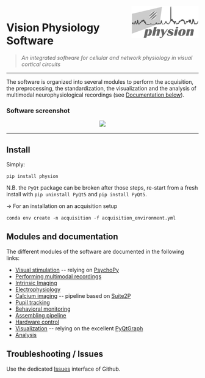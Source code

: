 <!--<div><img src="https://github.com/yzerlaut/physion/raw/master/docs/physion.png" alt="physion logo" width="35%" align="right" style="margin-left: 10px"></div>-->

<div><img src="./docs/physion.png" alt="physion logo" width="35%" align="right" style="margin-left: 10px"></div>

# Vision Physiology Software

> *An integrated software for cellular and network physiology in visual cortical circuits*

--------------------

The software is organized into several modules to perform the acquisition, the preprocessing, the standardization, the visualization and the analysis of multimodal neurophysiological recordings (see [Documentation below](README.md#modules-and-documentation)).

### Software screenshot

<p align="center">
  <img src="doc/screenshot.jpg"/>
</p>

--------------------

## Install

Simply:
```
pip install physion
```

N.B. the `PyQt` package can be broken after those steps, re-start from a fresh install with `pip uninstall PyQt5` and `pip install PyQt5`.

-> For an installation on an acquisition setup
```
conda env create -n acquisition -f acquisition_environment.yml
```

## Modules and documentation

The different modules of the software are documented in the following links:

- [Visual stimulation](src/physion/visual_stim/README.md) -- relying on [PsychoPy](https://psychopy.org)
- [Performing multimodal recordings](src/physion/exp/README.md)
- [Intrinsic Imaging](src/physion/intrinsic/README.md)
- [Electrophysiology](src/physion/electrophy/README.md)
- [Calcium imaging](src/physion/Ca_imaging/README.md) -- pipeline based on [Suite2P](https://github.com/MouseLand/suite2p)
- [Pupil tracking](src/physion/pupil/README.md)
- [Behavioral monitoring](src/physion/behavioral_monitoring/README.md) 
- [Assembling pipeline](src/physion/assembling/README.md)
- [Hardware control](src/physion/hardware_control/README.md)
- [Visualization](src/physion/dataviz/README.md) -- relying on the excellent [PyQtGraph](http://pyqtgraph.org/)
- [Analysis](src/physion/analysis/README.md)

## Troubleshooting / Issues

Use the dedicated [Issues](https://github.com/yzerlaut/physion/issues) interface of Github.

